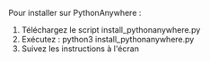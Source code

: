Pour installer sur PythonAnywhere :
1. Téléchargez le script install_pythonanywhere.py
2. Exécutez : python3 install_pythonanywhere.py
3. Suivez les instructions à l'écran
